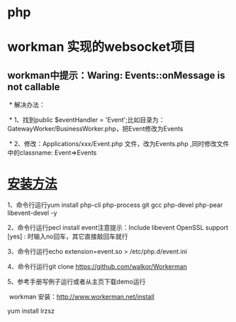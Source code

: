 # php
# workman 实现的websocket项目
## workman中提示：Waring: Events::onMessage is not callable
  * 解决办法：
  
  * 1、找到public $eventHandler = 'Event';比如目录为：GatewayWorker/BusinessWorker.php，把Event修改为Events
  
  * 2、修改：Applications/xxx/Event.php 文件，改为Events.php ,同时修改文件中的classname: Event=>Events
  
# [安装方法](http://www.workerman.net/install)
  1、命令行运行yum install php-cli php-process git gcc php-devel php-pear libevent-devel -y

  2、命令行运行pecl install event注意提示：Include libevent OpenSSL support [yes] : 时输入no回车，其它直接敲回车就行

  3、命令行运行echo extension=event.so > /etc/php.d/event.ini

  4、命令行运行git clone https://github.com/walkor/Workerman

  5、参考手册写例子运行或者从主页下载demo运行
  
  workman 安装：http://www.workerman.net/install
  
  yum install lrzsz
